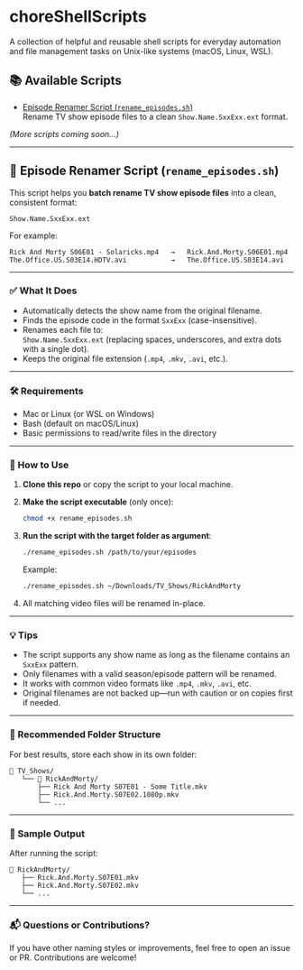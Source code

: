 # choreShellScripts

A collection of helpful and reusable shell scripts for everyday automation and file management tasks on Unix-like systems (macOS, Linux, WSL).

## 📚 Available Scripts

- [Episode Renamer Script (`rename_episodes.sh`)](#-episode-renamer-script)  
  Rename TV show episode files to a clean `Show.Name.SxxExx.ext` format.

*(More scripts coming soon...)*

---

## 📄 Episode Renamer Script (`rename_episodes.sh`)

This script helps you **batch rename TV show episode files** into a clean, consistent format:

```
Show.Name.SxxExx.ext
```

For example:
```
Rick And Morty S06E01 - Solaricks.mp4   →   Rick.And.Morty.S06E01.mp4
The.Office.US.S03E14.HDTV.avi           →   The.Office.US.S03E14.avi
```

---

### ✅ What It Does

- Automatically detects the show name from the original filename.
- Finds the episode code in the format `SxxExx` (case-insensitive).
- Renames each file to:  
  `Show.Name.SxxExx.ext` (replacing spaces, underscores, and extra dots with a single dot).
- Keeps the original file extension (`.mp4`, `.mkv`, `.avi`, etc.).

---

### 🛠 Requirements

- Mac or Linux (or WSL on Windows)
- Bash (default on macOS/Linux)
- Basic permissions to read/write files in the directory

---

### 🚀 How to Use

1. **Clone this repo** or copy the script to your local machine.

2. **Make the script executable** (only once):
   ```bash
   chmod +x rename_episodes.sh
   ```

3. **Run the script with the target folder as argument**:
   ```bash
   ./rename_episodes.sh /path/to/your/episodes
   ```

   Example:
   ```bash
   ./rename_episodes.sh ~/Downloads/TV_Shows/RickAndMorty
   ```

4. All matching video files will be renamed in-place.

---

### 💡 Tips

- The script supports any show name as long as the filename contains an `SxxExx` pattern.
- Only filenames with a valid season/episode pattern will be renamed.
- It works with common video formats like `.mp4`, `.mkv`, `.avi`, etc.
- Original filenames are not backed up—run with caution or on copies first if needed.

---

### 📂 Recommended Folder Structure

For best results, store each show in its own folder:
```
📁 TV_Shows/
   └── 📁 RickAndMorty/
       ├── Rick And Morty S07E01 - Some Title.mkv
       ├── Rick.And.Morty.S07E02.1080p.mkv
       └── ...
```

---

### 🧪 Sample Output

After running the script:
```
📁 RickAndMorty/
   ├── Rick.And.Morty.S07E01.mkv
   ├── Rick.And.Morty.S07E02.mkv
   └── ...
```

---

### 📬 Questions or Contributions?

If you have other naming styles or improvements, feel free to open an issue or PR. Contributions are welcome!